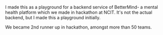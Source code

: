 I made this as a playground for a backend service of BetterMind- a mental health platform which we made in hackathon at NCIT.
It's not the actual backend, but I made this a playground initially.

We became 2nd runner up in hackathon, amongst more than 50 teams.
